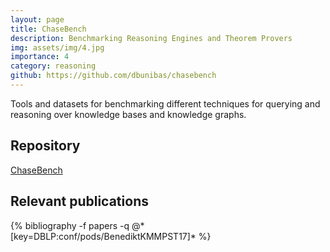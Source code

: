 ```yaml
---
layout: page
title: ChaseBench
description: Benchmarking Reasoning Engines and Theorem Provers
img: assets/img/4.jpg
importance: 4
category: reasoning
github: https://github.com/dbunibas/chasebench
---
```


Tools and datasets for benchmarking different techniques for querying and reasoning over knowledge bases and knowledge graphs. 

## Repository
<a href="https://github.com/dbunibas/chasebench">ChaseBench</a>

## Relevant publications
<div class="publications">
  {% bibliography -f papers -q @*[key=DBLP:conf/pods/BenediktKMMPST17]* %}
</div>
